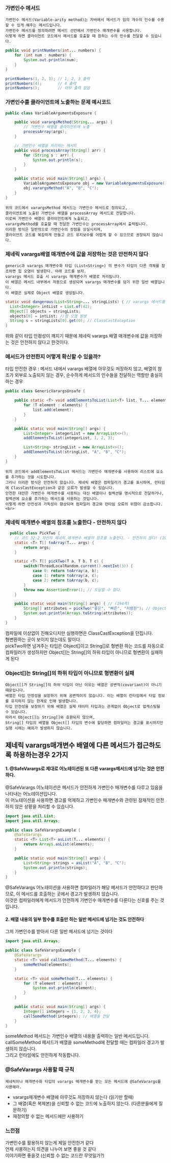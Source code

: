 ### 가변인수 메서드
```
가변인수 메서드(Variable-arity method)는 자바에서 메서드가 임의 개수의 인수를 수용할 수 있게 해주는 메서드입니다. 
가변인수 메서드를 정의하려면 메서드 선언에서 가변인수 매개변수를 사용합니다.
이렇게 하면 클라이언트 코드에서 메서드를 호출할 때 원하는 수의 인수를 전달할 수 있습니다. 
```
```java
public void printNumbers(int... numbers) {
    for (int num : numbers) {
        System.out.println(num);
    }
}

printNumbers(1, 2, 3); // 1, 2, 3 출력
printNumbers(4);       // 4 출력
printNumbers();        // 아무 출력 없음
```


### 가변인수를 클라이언트에 노출하는 문제 예시코드
```java
public class VariableArgumentsExposure {

    public void varargsMethod(String... args) {
        // 가변인수 배열을 클라이언트에 노출
        processArray(args);
    }

    // 가변인수 배열을 처리하는 메서드
    public void processArray(String[] arr) {
        for (String s : arr) {
            System.out.println(s);
        }
    }

    public static void main(String[] args) {
        VariableArgumentsExposure obj = new VariableArgumentsExposure();
        obj.varargsMethod("A", "B", "C");
    }
}
```
```
위의 코드에서 varargsMethod 메서드는 가변인수 메서드로 정의되고,
클라이언트에 노출된 가변인수 배열을 processArray 메서드로 전달합니다. 
이로써 가변인수 배열이 클라이언트에게 노출되고,
varargsMethod를 호출할 때 전달한 가변인수는 processArray에서 출력됩니다. 
이러한 방식은 일반적으로 가변인수의 장점을 상실시키며,
클라이언트 코드를 복잡하게 만들고 코드 유지보수를 어렵게 할 수 있으므로 권장되지 않습니다. 
```


### 제네릭 varargs배열 매개변수에 값을 저장하는 것은 안전하지 않다
```
generic과 varargs 매개변수화 타입 (List<String>) 의 변수가 타입이 다른 객체를 참조하면 힙 오염이 발생한다. 아래 코드를 보자. 
varargs 메서드 호출 시 varargs 매개변수가 배열로 처리됩니다.  
이 배열은 메서드 내부에서 자동으로 생성되며 varargs 매개변수를 담기 위한 일반 배열입니다.
이 배열은 실제로 Object 배열로 생성됩니다.
```

```java
static void dangerous(List<String>... stringLists) { // varargs 메서드를 호출하면 varargs를 담기 위한 배열이 자동으로 만들어짐  -> List<String>[] stringLists 가 생성되고, 이 배열은 공변이기 때문에 Object[]로 참조가 가능하다.
  List<Integer> intList = List.of(42);
  Object[] objects = stringLists;
  objects[0] = intList; //힙 오염 발생
  String s = stringLists[0].get(0); // ClassCastException
}
```
위와 같이 타입 안정성이 깨지기 때문에 제네릭 varargs 배열 매개변수에 값을 저장하는 것은 안전하지 않다고 한것이다. <br>


### 메서드가 안전한지 어떻게 확신할 수 있을까?
타입 안전한 경우 : 메서드 내에서 varargs 배열에 아무것도 저장하지 않고, 배열의 참조가 외부로 노출되지 않는 경우, 순수하게 메서드의 인수들을 전달하는 역할만 충실히 하는 경우
```java
public class GenericVarargsUnsafe {

    public static <T> void addElementsToList(List<T> list, T... elements) {
        for (T element : elements) {
            list.add(element);
        }
    }

    public static void main(String[] args) {
        List<Integer> integerList = new ArrayList<>();
        addElementsToList(integerList, 1, 2, 3);

        List<String> stringList = new ArrayList<>();
        addElementsToList(stringList, "A", "B", "C");
    }
}
```
```
위의 코드에서 addElementsToList 메서드는 가변인수 매개변수를 사용하여 리스트에 요소를 추가하는 것을 시도합니다. 
그러나 이러한 방식은 안전하지 않습니다. 제네릭 배열은 컴파일러가 경고를 표시하며, 런타임에 ClassCastException과 같은 오류가 발생할 수 있습니다. 
안전한 대안은 가변인수 매개변수를 사용하는 대신 배열이나 컬렉션을 명시적으로 전달하거나, 컬렉션에 요소를 추가하는 메서드를 사용하는 것입니다.  
이렇게 하면 안전성과 가독성이 향상되며 컴파일러 경고와 런타임 오류의 위험이 감소합니다. <br>
```
  
### 제네릭 매개변수 배열의 참조를 노출한다 - 안전하지 않다
```java
  public class PickTwo {
    // 코드 32-2 자신의 제네릭 매개변수 배열의 참조를 노출한다. - 안전하지 않다! (193쪽)
    static <T> T[] toArray(T... args) {
        return args;
    }

    static <T> T[] pickTwo(T a, T b, T c) {
        switch(ThreadLocalRandom.current().nextInt(3)) {
            case 0: return toArray(a, b);
            case 1: return toArray(a, c);
            case 2: return toArray(b, c);
        }
        throw new AssertionError(); // 도달할 수 없다.
    }

    public static void main(String[] args) { // (194쪽)
        String[] attributes = pickTwo("좋은", "빠른", "저렴한"); // Object[]
        System.out.println(Arrays.toString(attributes));
    }
} 
```
컴파일에 이상없이 진해오디지만 실행하면은 ClassCastException을 던집니다. <br>
형변환하는 곳이 보이지 않는데도 말이다.  <br>
pickTwo하면 넘겨주는 타입은 Object[]이고 String[]로 형변환 하는 코드를 자동으로 컴파일러가 생성하지만 Object[]는 String[]의 하위 타입이 아니므로 형변환이 실패하게 된다
  
  
### Object[]는 String[]의 하위 타입이 아니므로 형변환이 실패
```
Object[]가 String[]의 하위 타입이 아닌 이유는 배열은 공변적(covariant)이 아니기 때문입니다. 
배열은 타입 안정성을 보장하기 위해 공변적이지 않습니다. 이는 배열이 런타임에서 타입 정보를 유지하지 않는 한계로 인해 발생합니다. 
타입 안전성을 보장하기 위해 배열은 실제 데이터 타입과는 관계없이 Object로 업캐스팅될 수 있습니다.  
따라서 Object[]는 String[]와 호환되지 않으며,
String[] 타입의 배열을 Object[] 타입의 변수에 할당하면 컴파일러는 경고를 표시하지만 실행 시에는 예외가 발생하지 않습니다. 
```
  
## 제네릭 varargs매개변수 배열에 다른 메서드가 접근하도록 하용하는경우 2가지 
  
#### 1. @SafeVarargs로 제대로 어노테이션된 또 다른 varargs메서드에 넘기는 것은 안전하다.
@SafeVarargs 어노테이션은 메서드가 안전하게 가변인수 매개변수를 다루고 있음을 나타내는 어노테이션입니다. <br>
이 어노테이션을 사용하면 경고를 억제하고 가변인수 매개변수와 관련된 잠재적인 안전하지 않은 상황을 처리할 수 있습니다. <br>
```java
import java.util.List;
import java.util.Arrays;

public class SafeVarargsExample {
    @SafeVarargs
    static <T> List<T> asList(T... elements) {
        return Arrays.asList(elements);
    }

    public static void main(String[] args) {
        List<String> strings = asList("A", "B", "C");
        System.out.println(strings);
    }
}  
```
@SafeVarargs 어노테이션을 사용하면 컴파일러가 해당 메서드가 안전하다고 판단하므로, 이 메서드를 호출하는 곳에서 경고가 발생하지 않습니다. <br>
이것은 컴파일러에게 메서드가 안전하게 가변인수 매개변수를 다룬다는 신호를 주는 것입니다. <br>



#### 2. 배열 내용의 일부 함수를 호출만 하는 일반 메서드에 넘기는 것도 안전하다
그저 가변인수를 받아서 다른 일반 메서드에 넘기는 것이다
```java
import java.util.Arrays;

public class SafeVarargsExample {
    @SafeVarargs
    static <T> void callSomeMethod(T... elements) {
        someMethod(elements);
    }

    static <T> void someMethod(T... elements) {
        for (T element : elements) {
            System.out.println(element);
        }
    }

    public static void main(String[] args) {
        Integer[] integers = {1, 2, 3, 4};
        callSomeMethod(integers); // 배열을 전달
    }
}   
```
someMethod 메서드는 가변인수 배열의 내용을 출력하는 일반 메서드입니다. <br>
callSomeMethod 메서드가 배열을 someMethod에 전달할 때는 컴파일러 경고가 발생하지 않습니다.  <br>
그리고 런타임에도 안전하게 작동합니다. <br>
  
  
### @SafeVarargs 사용할 때 규칙
`제네릭이나 매개변수화 타입의 varargs 매개변수를 받는 모든 메서드에 @SafeVarargs를 사용해라.`
- varargs매개변수 배열에 아무것도 저장하지 않는다 (읽기만 할때)
- 그 배열(혹은 복제본)을 신뢰할 수 없는 코드에 노출하지 않는다. (다른분들에게 질문하기) 
- 재정의할 수 없는 메서드에만 사용하기

  
### 느낀점
가변인수를 활용하지 않는게 제일 안전한거 같다 <br>
언제 사용하는지 의견을 나누어 보면 좋을 것 같다 <br>
이야기하면 좋을것 (신뢰할 수 없는 코드란 무엇일가?) <br>
  
  
